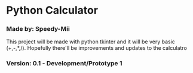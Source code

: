 # Python Calculator
### Made by: Speedy-Mii
This project will be made with python tkinter and it will be very basic (+,-,*,/).
Hopefully there'll be improvements and updates to the calculatro

### Version: 0.1 - Development/Prototype 1
